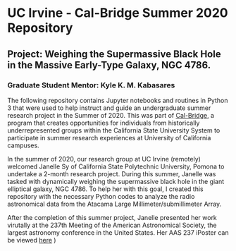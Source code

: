 # UC Irvine - Cal-Bridge Summer 2020 Repository
## Project: Weighing the Supermassive Black Hole in the Massive Early-Type Galaxy, NGC 4786.
### Graduate Student Mentor: Kyle K. M. Kabasares 

The following repository contains Jupyter notebooks and routines in Python 3 that were used to help instruct and guide an undergraduate summer research project in the Summer of 2020. This was part of [Cal-Bridge](https://www.cpp.edu/calbridge/index.shtml), a program that creates opportunities for individuals from historically underrepresented groups within the California State University System to participate in summer research experiences at University of California campuses. 

In the summer of 2020, our research group at UC Irvine (remotely) welcomed Janelle Sy of California State Polytechnic University, Pomona to undertake a 2-month research project. During this summer, Janelle was tasked with dynamically weighing the supermassive black hole in the giant elliptical galaxy, NGC 4786. To help her with this goal, I created this repository with the necessary Python codes to analyze the radio astronomical data from the Atacama Large Millimeter/submillimeter Array. 

After the completion of this summer project, Janelle presented her work virutally at the 237th Meeting of the American Astronomical Society, the largest astronomy conference in the United States. Her AAS 237 iPoster can be viewed [here](https://aas237-aas.ipostersessions.com/?s=2B-FA-0B-DD-56-7C-8A-04-5F-76-60-A9-4D-D5-AF-71)
)


